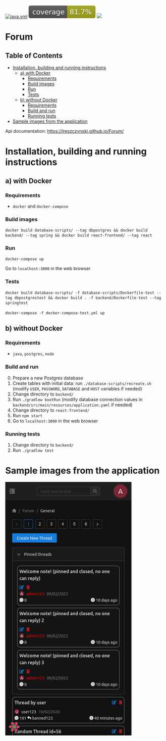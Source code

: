[![java.yml](https://github.com/lreszczynski/Forum/actions/workflows/java.yml/badge.svg)](https://github.com/lreszczynski/Forum/actions/workflows/java.yml)
[![coverage](https://github.com/lreszczynski/Forum/blob/main/.github/badges/jacoco.svg)](https://github.com/lreszczynski/Forum/actions/workflows/java.yml)
<a href="https://codeclimate.com/github/lreszczynski/Forum/maintainability"><img src="https://api.codeclimate.com/v1/badges/9729012f6f93b09c1626/maintainability" /></a>

# Forum<!-- omit in toc -->

## Table of Contents<!-- omit in toc -->

- [Installation, building and running instructions](#installation-building-and-running-instructions)
  - [a) with Docker](#a-with-docker)
    - [Requirements](#requirements)
    - [Build images](#build-images)
    - [Run](#run)
    - [Tests](#tests)
  - [b) without Docker](#b-without-docker)
    - [Requirements](#requirements-1)
    - [Build and run](#build-and-run)
    - [Running tests](#running-tests)
- [Sample images from the application](#sample-images-from-the-application)

Api documentation: https://lreszczynski.github.io/Forum/

# Installation, building and running instructions

## a) with Docker

### Requirements

- `docker` and `docker-compose`

### Build images

```
docker build database-scripts/ --tag dbpostgres && docker build backend/ --tag spring && docker build react-frontend/ --tag react
```

### Run

```
docker-compose up
```

Go to `localhost:3000` in the web browser

### Tests

```
docker build database-scripts/ -f database-scripts/Dockerfile-test --tag dbpostgrestest && docker build . -f backend/Dockerfile-test --tag springtest

docker-compose -f docker-compose-test.yml up
```

## b) without Docker

### Requirements

- `java`, `postgres`, `node`

### Build and run

0. Prepare a new Postgres database
1. Create tables with initial data: run
   `./database-scripts/recreate.sh` (modify `USER`, `PASSWORD`, `DATABASE` and `HOST` variables if needed)
2. Change directory to `backend/`
3. Run `./gradlew bootRun` (modify database connection values in `backend/src/main/resources/application.yaml` if needed)
4. Change directory to `react-frontend/`
5. Run `npm start`
6. Go to `localhost:3000` in the web browser

### Running tests

1. Change directory to `backend/`
2. Run `./gradlew test`

# Sample images from the application

<img src="./react-frontend/images/threads-mobile.png" width="400"/>
